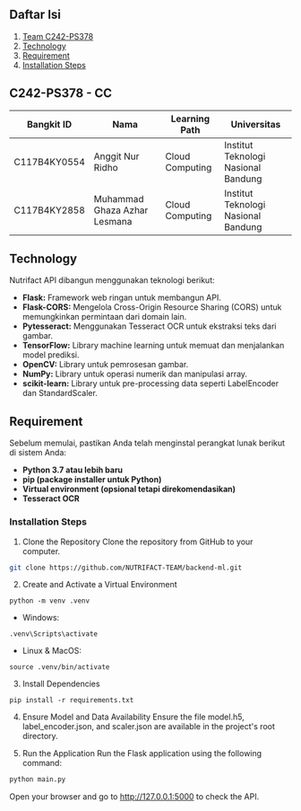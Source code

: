 ## Daftar Isi

1. [Team C242-PS378](#C242-PS378---cc)
2. [Technology](#Technology)
3. [Requirement](#Requirement)
4. [Installation Steps](#InstallationSteps)

## C242-PS378 - CC

| Bangkit ID    | Nama                     | Learning Path       | Universitas                      |
|---------------|--------------------------|---------------------|----------------------------------|
| C117B4KY0554  | Anggit Nur Ridho         | Cloud Computing     | Institut Teknologi Nasional Bandung |
| C117B4KY2858  | Muhammad Ghaza Azhar Lesmana | Cloud Computing | Institut Teknologi Nasional Bandung |

## Technology

Nutrifact API dibangun menggunakan teknologi berikut:

- **Flask:** Framework web ringan untuk membangun API.
- **Flask-CORS:** Mengelola Cross-Origin Resource Sharing (CORS) untuk memungkinkan permintaan dari domain lain.
- **Pytesseract:** Menggunakan Tesseract OCR untuk ekstraksi teks dari gambar.
- **TensorFlow:** Library machine learning untuk memuat dan menjalankan model prediksi.
- **OpenCV:** Library untuk pemrosesan gambar.
- **NumPy:** Library untuk operasi numerik dan manipulasi array.
- **scikit-learn:** Library untuk pre-processing data seperti LabelEncoder dan StandardScaler.

## Requirement

Sebelum memulai, pastikan Anda telah menginstal perangkat lunak berikut di sistem Anda:

- **Python 3.7 atau lebih baru**
- **pip (package installer untuk Python)**
- **Virtual environment (opsional tetapi direkomendasikan)**
- **Tesseract OCR**

### Installation Steps

1. Clone the Repository
Clone the repository from GitHub to your computer.

```bash
git clone https://github.com/NUTRIFACT-TEAM/backend-ml.git
```

2. Create and Activate a Virtual Environment

```
python -m venv .venv
```

- Windows:

```
.venv\Scripts\activate
```

- Linux & MacOS:

```
source .venv/bin/activate
```

3. Install Dependencies

```
pip install -r requirements.txt
```
4. Ensure Model and Data Availability
Ensure the file model.h5, label_encoder.json, and scaler.json are available in the project's root directory.

5. Run the Application
Run the Flask application using the following command:

```bash
python main.py
```

Open your browser and go to http://127.0.0.1:5000 to check the API.
